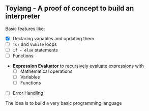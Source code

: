 ## Toylang - A proof of concept to build an interpreter

Basic features like:
- [x] Declaring variables and updating them
- [ ] `for` and v`while` loops
- [ ] `if - else` statements
- [ ] Functions
- **Expression Evaluator** to recursively evaluate expressions with
  - [ ] Mathematical operations
  - [ ] Variables
  - [ ] Functions
- [ ] Error Handling

The idea is to build a very basic programming language

